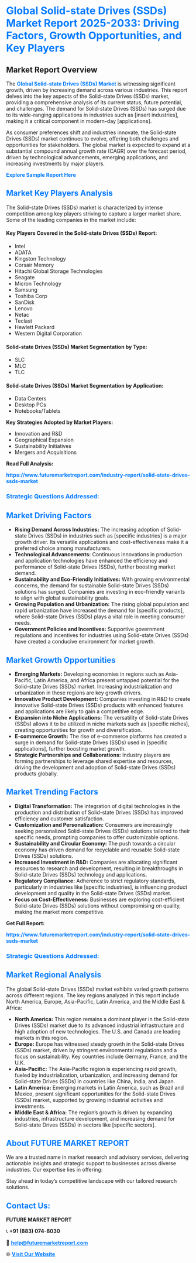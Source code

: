 <h1 style="color: #007BFF;">Global Solid-state Drives (SSDs) Market Report 2025-2033: Driving Factors, Growth Opportunities, and Key Players</h1>

<section id="overview">
<h2>Market Report Overview</h2>
<p>The <a href="https://www.futuremarketreport.com/industry-report/solid-state-drives-ssds-market" style="color: #007BFF; text-decoration: none;"><strong>Global Solid-state Drives (SSDs) Market</strong></a> is witnessing significant growth, driven by increasing demand across various industries. This report delves into the key aspects of the Solid-state Drives (SSDs) market, providing a comprehensive analysis of its current status, future potential, and challenges. The demand for Solid-state Drives (SSDs) has surged due to its wide-ranging applications in industries such as [insert industries], making it a critical component in modern-day [applications].</p>
<p>As consumer preferences shift and industries innovate, the Solid-state Drives (SSDs) market continues to evolve, offering both challenges and opportunities for stakeholders. The global market is expected to expand at a substantial compound annual growth rate (CAGR) over the forecast period, driven by technological advancements, emerging applications, and increasing investments by major players.</p>
</section>

<section id="overview">
<p><a href="https://www.futuremarketreport.com/request-sample/reportId=58084" style="color: #007BFF; text-decoration: none;"><strong>Explore Sample Report Here</strong></a></p>
</section>

<section id="key-players">
<h2 style="color: #007BFF;">Market Key Players Analysis</h2>
<p>The Solid-state Drives (SSDs) market is characterized by intense competition among key players striving to capture a larger market share. Some of the leading companies in the market include:</p>
<h4>Key Players Covered in the Solid-state Drives (SSDs) Report:</h4>
<ul><li>Intel</li><li>ADATA</li><li>Kingston Technology</li><li>Corsair Memory</li><li>Hitachi Global Storage Technologies</li><li>Seagate</li><li>Micron Technology</li><li>Samsung</li><li>Toshiba Corp</li><li>SanDisk</li><li>Lenovo</li><li>Netac</li><li>Teclast</li><li>Hewlett Packard</li><li>Western Digital Corporation</li></ul>
<h4>Solid-state Drives (SSDs) Market Segmentation by Type:</h4>
<ul><li>SLC</li><li>MLC</li><li>TLC</li></ul>

<h4>Solid-state Drives (SSDs) Market Segmentation by Application:</h4>
<ul><li>Data Centers</li><li>Desktop PCs</li><li>Notebooks/Tablets</li></ul>
<p><strong>Key Strategies Adopted by Market Players:</strong></p>
<ul>
<li>Innovation and R&D</li>
<li>Geographical Expansion</li>
<li>Sustainability Initiatives</li>
<li>Mergers and Acquisitions</li>
</ul>
</section>

<section>
<p><strong>Read Full Analysis: </strong></p><a href="https://www.futuremarketreport.com/industry-report/solid-state-drives-ssds-market" style="color: #007BFF; text-decoration: none;"><strong>https://www.futuremarketreport.com/industry-report/solid-state-drives-ssds-market</strong></a>
<h3 style="color: #007BFF;">Strategic Questions Addressed:</h3>
</section>

<section id="driving-factors">
<h2 style="color: #007BFF;">Market Driving Factors</h2>
<ul>
<li><strong>Rising Demand Across Industries:</strong> The increasing adoption of Solid-state Drives (SSDs) in industries such as [specific industries] is a major growth driver. Its versatile applications and cost-effectiveness make it a preferred choice among manufacturers.</li>
<li><strong>Technological Advancements:</strong> Continuous innovations in production and application technologies have enhanced the efficiency and performance of Solid-state Drives (SSDs), further boosting market demand.</li>
<li><strong>Sustainability and Eco-Friendly Initiatives:</strong> With growing environmental concerns, the demand for sustainable Solid-state Drives (SSDs) solutions has surged. Companies are investing in eco-friendly variants to align with global sustainability goals.</li>
<li><strong>Growing Population and Urbanization:</strong> The rising global population and rapid urbanization have increased the demand for [specific products], where Solid-state Drives (SSDs) plays a vital role in meeting consumer needs.</li>
<li><strong>Government Policies and Incentives:</strong> Supportive government regulations and incentives for industries using Solid-state Drives (SSDs) have created a conducive environment for market growth.</li>
</ul>
</section>

<section id="growth-opportunities">
<h2 style="color: #007BFF;">Market Growth Opportunities</h2>
<ul>
<li><strong>Emerging Markets:</strong> Developing economies in regions such as Asia-Pacific, Latin America, and Africa present untapped potential for the Solid-state Drives (SSDs) market. Increasing industrialization and urbanization in these regions are key growth drivers.</li>
<li><strong>Innovative Product Development:</strong> Companies investing in R&D to create innovative Solid-state Drives (SSDs) products with enhanced features and applications are likely to gain a competitive edge.</li>
<li><strong>Expansion into Niche Applications:</strong> The versatility of Solid-state Drives (SSDs) allows it to be utilized in niche markets such as [specific niches], creating opportunities for growth and diversification.</li>
<li><strong>E-commerce Growth:</strong> The rise of e-commerce platforms has created a surge in demand for Solid-state Drives (SSDs) used in [specific applications], further boosting market growth.</li>
<li><strong>Strategic Partnerships and Collaborations:</strong> Industry players are forming partnerships to leverage shared expertise and resources, driving the development and adoption of Solid-state Drives (SSDs) products globally.</li>
</ul>
</section>

<section id="trending-factors">
<h2 style="color: #007BFF;">Market Trending Factors</h2>
<ul>
<li><strong>Digital Transformation:</strong> The integration of digital technologies in the production and distribution of Solid-state Drives (SSDs) has improved efficiency and customer satisfaction.</li>
<li><strong>Customization and Personalization:</strong> Consumers are increasingly seeking personalized Solid-state Drives (SSDs) solutions tailored to their specific needs, prompting companies to offer customizable options.</li>
<li><strong>Sustainability and Circular Economy:</strong> The push towards a circular economy has driven demand for recyclable and reusable Solid-state Drives (SSDs) solutions.</li>
<li><strong>Increased Investment in R&D:</strong> Companies are allocating significant resources to research and development, resulting in breakthroughs in Solid-state Drives (SSDs) technology and applications.</li>
<li><strong>Regulatory Compliance:</strong> Adherence to strict regulatory standards, particularly in industries like [specific industries], is influencing product development and quality in the Solid-state Drives (SSDs) market.</li>
<li><strong>Focus on Cost-Effectiveness:</strong> Businesses are exploring cost-efficient Solid-state Drives (SSDs) solutions without compromising on quality, making the market more competitive.</li>
</ul>
</section>

<section>
<p><strong>Get Full Report: </strong></p><a href="https://www.futuremarketreport.com/industry-report/solid-state-drives-ssds-market" style="color: #007BFF; text-decoration: none;"><strong>https://www.futuremarketreport.com/industry-report/solid-state-drives-ssds-market</strong></a>
<h3 style="color: #007BFF;">Strategic Questions Addressed:</h3>
</section>


<section id="regional-analysis">
<h2 style="color: #007BFF;">Market Regional Analysis</h2>
<p>The global Solid-state Drives (SSDs) market exhibits varied growth patterns across different regions. The key regions analyzed in this report include North America, Europe, Asia-Pacific, Latin America, and the Middle East & Africa:</p>
<ul>
<li><strong>North America:</strong> This region remains a dominant player in the Solid-state Drives (SSDs) market due to its advanced industrial infrastructure and high adoption of new technologies. The U.S. and Canada are leading markets in this region.</li>
<li><strong>Europe:</strong> Europe has witnessed steady growth in the Solid-state Drives (SSDs) market, driven by stringent environmental regulations and a focus on sustainability. Key countries include Germany, France, and the U.K.</li>
<li><strong>Asia-Pacific:</strong> The Asia-Pacific region is experiencing rapid growth, fueled by industrialization, urbanization, and increasing demand for Solid-state Drives (SSDs) in countries like China, India, and Japan.</li>
<li><strong>Latin America:</strong> Emerging markets in Latin America, such as Brazil and Mexico, present significant opportunities for the Solid-state Drives (SSDs) market, supported by growing industrial activities and investments.</li>
<li><strong>Middle East & Africa:</strong> The region’s growth is driven by expanding industries, infrastructure development, and increasing demand for Solid-state Drives (SSDs) in sectors like [specific sectors].</li>
</ul>
</section>

<footer>
<h2 style="color: #007BFF;">About FUTURE MARKET REPORT</h2>
<p>We are a trusted name in market research and advisory services, delivering actionable insights and strategic support to businesses across diverse industries. Our expertise lies in offering:</p>

<p>Stay ahead in today’s competitive landscape with our tailored research solutions.</p>

<h2 style="color: #007BFF;">Contact Us:</h2>
<p><strong>FUTURE MARKET REPORT</strong></p>
<p>📞 <strong>+91 (883) 074-8030</strong></p>
<p>📧 <strong><a href="mailto:help@futuremarketreport.com" style="color: #007BFF;">help@futuremarketreport.com</a></strong></p>
<p>🌐 <strong><a href="https://www.futuremarketreport.com/" style="color: #007BFF;">Visit Our Website</a></strong></p>
</footer>